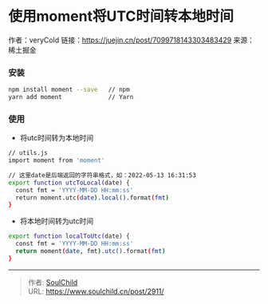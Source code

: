 # 使用moment将UTC时间转本地时间

<!--more-->
作者：veryCold
链接：https://juejin.cn/post/7099718143303483429
来源：稀土掘金


### 安装
```bash
npm install moment --save   // npm
yarn add moment             // Yarn
```


### 使用
- 将utc时间转为本地时间
```bash
// utils.js
import moment from 'moment'
​
// 这里date是后端返回的字符串格式，如：2022-05-13 16:31:53
export function utcToLocal(date) {
  const fmt = 'YYYY-MM-DD HH:mm:ss'
  return moment.utc(date).local().format(fmt)
}
```

- 将本地时间转为utc时间
```bash
export function localToUtc(date) {
  const fmt = 'YYYY-MM-DD HH:mm:ss'
  return moment(date, fmt).utc().format(fmt)
}
```





---

> 作者: [SoulChild](https://www.soulchild.cn)  
> URL: https://www.soulchild.cn/post/2911/  


